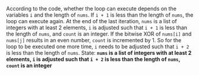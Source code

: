 According to the code, whether the loop can execute depends on the variables `i` and the length of `nums`. If `i + 1` is less than the length of `nums`, the loop can execute again. At the end of the last iteration, `nums` is a list of integers with at least 2 elements, `i` is adjusted such that `i + 1` is less than the length of `nums`, and `count` is an integer. If the bitwise XOR of `nums[i]` and `nums[j]` results in an even number, `count` is incremented by 1. So for the loop to be executed one more time, `i` needs to be adjusted such that `i + 2` is less than the length of `nums`.
State: **`nums` is a list of integers with at least 2 elements, `i` is adjusted such that `i + 2` is less than the length of `nums`, `count` is an integer**